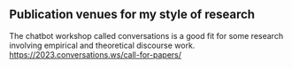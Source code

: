 ## Publication venues for my style of research


The chatbot workshop called conversations is a good fit for some research involving empirical and theoretical discourse work. 
https://2023.conversations.ws/call-for-papers/

